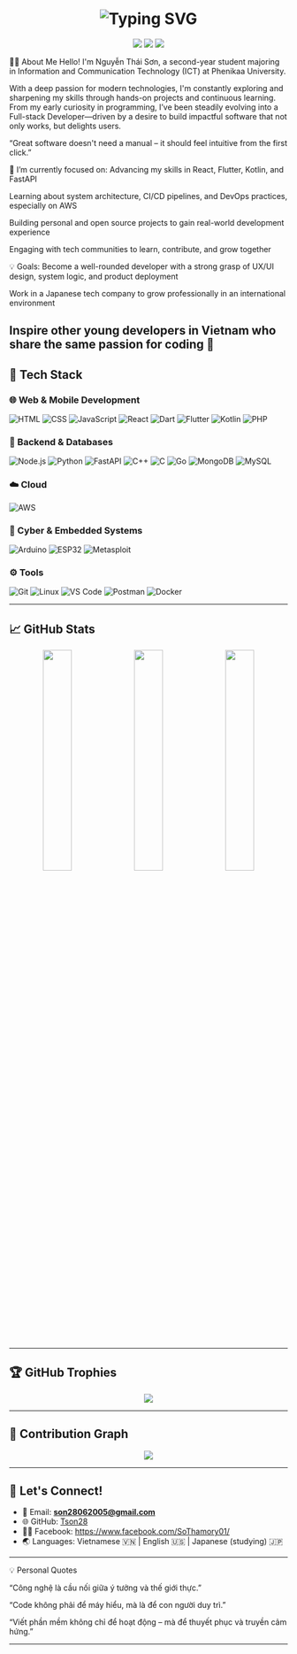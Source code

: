 <h1 align="center"> <img src="https://readme-typing-svg.herokuapp.com?font=Fira+Code&size=28&duration=3500&pause=1000&color=00F7FF&center=true&vCenter=true&width=700&lines=✨+Nguyễn+Thái+Sơn+✨;🚀+Web+%2F+App+Developer;🌏+Bridging+Vietnam+and+Japan+🌸" alt="Typing SVG" /> </h1> <p align="center"> <img src="https://img.shields.io/badge/ICT_Student-blueviolet?style=for-the-badge&logo=book" /> <img src="https://img.shields.io/badge/Web_Developer-brightgreen?style=for-the-badge&logo=webcomponents" /> <img src="https://img.shields.io/badge/Japan_Tech_Lover-red?style=for-the-badge&logo=japan" /> </p>
🧑‍💻 About Me
Hello! I'm Nguyễn Thái Sơn, a second-year student majoring in Information and Communication Technology (ICT) at Phenikaa University.

With a deep passion for modern technologies, I'm constantly exploring and sharpening my skills through hands-on projects and continuous learning. From my early curiosity in programming, I’ve been steadily evolving into a Full-stack Developer—driven by a desire to build impactful software that not only works, but delights users.

“Great software doesn't need a manual – it should feel intuitive from the first click.”

🔭 I’m currently focused on:
Advancing my skills in React, Flutter, Kotlin, and FastAPI

Learning about system architecture, CI/CD pipelines, and DevOps practices, especially on AWS

Building personal and open source projects to gain real-world development experience

Engaging with tech communities to learn, contribute, and grow together

💡 Goals:
Become a well-rounded developer with a strong grasp of UX/UI design, system logic, and product deployment

Work in a Japanese tech company to grow professionally in an international environment

Inspire other young developers in Vietnam who share the same passion for coding 💙
---
## 🔧 Tech Stack

### 🌐 Web & Mobile Development
![HTML](https://img.shields.io/badge/HTML-E34F26?style=flat&logo=html5)
![CSS](https://img.shields.io/badge/CSS-1572B6?style=flat&logo=css3)
![JavaScript](https://img.shields.io/badge/JavaScript-F7DF1E?style=flat&logo=javascript)
![React](https://img.shields.io/badge/React-61DAFB?style=flat&logo=react)
![Dart](https://img.shields.io/badge/Dart-0175C2?style=flat&logo=dart)
![Flutter](https://img.shields.io/badge/Flutter-02569B?style=flat&logo=flutter)
![Kotlin](https://img.shields.io/badge/Kotlin-7F52FF?style=flat&logo=kotlin)
![PHP](https://img.shields.io/badge/PHP-777BB4?style=flat&logo=php)

### 🧩 Backend & Databases
![Node.js](https://img.shields.io/badge/Node.js-339933?style=flat&logo=node.js)
![Python](https://img.shields.io/badge/Python-3776AB?style=flat&logo=python)
![FastAPI](https://img.shields.io/badge/FastAPI-009688?style=flat&logo=fastapi)
![C++](https://img.shields.io/badge/C++-00599C?style=flat&logo=c%2B%2B)
![C](https://img.shields.io/badge/C-00599C?style=flat&logo=c)
![Go](https://img.shields.io/badge/Go-00ADD8?style=flat&logo=go)
![MongoDB](https://img.shields.io/badge/MongoDB-47A248?style=flat&logo=mongodb)
![MySQL](https://img.shields.io/badge/MySQL-4479A1?style=flat&logo=mysql)

### ☁️ Cloud
![AWS](https://img.shields.io/badge/AWS-232F3E?style=flat&logo=amazon-aws)

### 🔐 Cyber & Embedded Systems
![Arduino](https://img.shields.io/badge/Arduino-00979D?style=flat&logo=arduino)
![ESP32](https://img.shields.io/badge/ESP32-000000?style=flat)
![Metasploit](https://img.shields.io/badge/Metasploit-1E1E1E?style=flat)

### ⚙️ Tools
![Git](https://img.shields.io/badge/Git-F05032?style=flat&logo=git)
![Linux](https://img.shields.io/badge/Linux-FCC624?style=flat&logo=linux)
![VS Code](https://img.shields.io/badge/VSCode-007ACC?style=flat&logo=visual-studio-code)
![Postman](https://img.shields.io/badge/Postman-FF6C37?style=flat&logo=postman)
![Docker](https://img.shields.io/badge/Docker-2496ED?style=flat&logo=docker)



---

## 📈 GitHub Stats
<p align="center">
  <img src="https://github-readme-stats.vercel.app/api?username=Tson28&show_icons=true&theme=tokyonight&count_private=true" width="32%"/>
  <img src="https://github-readme-stats.vercel.app/api/top-langs/?username=Tson28&layout=compact&theme=tokyonight&hide_border=true" width="32%"/>
  <img src="https://github-readme-streak-stats.herokuapp.com/?user=Tson28&theme=tokyonight&hide_border=true" width="32%"/>
</p>

---

## 🏆 GitHub Trophies

<p align="center">
  <img src="https://github-profile-trophy.vercel.app/?username=Tson28&theme=gruvbox&no-frame=true&row=1&column=6" />
</p>

---

## 🌱 Contribution Graph

<p align="center">
  <img src="https://github-readme-activity-graph.vercel.app/graph?username=Tson28&theme=react-dark" />
</p>

---

## 💬 Let's Connect!

- 📧 Email: **son28062005@gmail.com**
- 🌐 GitHub: [Tson28](https://github.com/Tson28)
- 🧑‍🎓 Facebook: https://www.facebook.com/SoThamory01/
- 🌏 Languages: Vietnamese 🇻🇳 | English 🇺🇸 | Japanese (studying) 🇯🇵

---

💡 Personal Quotes

“Công nghệ là cầu nối giữa ý tưởng và thế giới thực.” 

“Code không phải để máy hiểu, mà là để con người duy trì.”

“Viết phần mềm không chỉ để hoạt động – mà để thuyết phục và truyền cảm hứng.”

---

